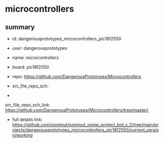 # microcontrollers
 
## summary 
* id: dangerousprototypes_microcontrollers_pic18f2550
* user: dangerousprototypes
* name: microcontrollers
* board: pic18f2550
* repo: https://github.com/DangerousPrototypes/Microcontrollers



* src_file_repo_sch: 
*
 src_file_repo_sch_link: https://github.com/DangerousPrototypes/Microcontrollers/tree/master/
* full details link: https://github.com/oomlout/oomlout_oomp_project_bot_v_2/tree/main/projects/dangerousprototypes_microcontrollers_pic18f2550/current_version/working  







